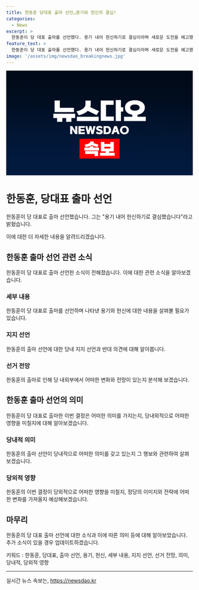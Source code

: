 ```yaml
---
title: 한동훈 당대표 출마 선언…용기와 헌신의 결심!
categories:
  - News
excerpt: >
  한동훈이 당 대표 출마를 선언했다. 용기 내어 헌신하기로 결심이라며 새로운 도전을 예고했다.
feature_text: >
  한동훈이 당 대표 출마를 선언했다. 용기 내어 헌신하기로 결심이라며 새로운 도전을 예고했다.
image: '/assets/img/newsdao_breakingnews.jpg'
---
```


<p><img src="/assets/img/newsdao_breakingnews.jpg" alt="koreaapp 속보" /></p>

<h1>한동훈, 당대표 출마 선언</h1>

<p data-ke-size="size16"></p>

<p>한동훈이 당 대표로 출마 선언했습니다. 그는 "용기 내어 헌신하기로 결심했습니다"라고 밝혔습니다.</p>

<p data-ke-size="size16"></p>

<p>이에 대한 더 자세한 내용을 알려드리겠습니다.</p>

<p data-ke-size="size16"></p>

<h2 data-ke-size="size26">한동훈 출마 선언 관련 소식</h2>

<p data-ke-size="size16"></p>

<p>한동훈이 당 대표로 출마 선언한 소식이 전해졌습니다. 이에 대한 관련 소식을 알아보겠습니다.</p>

<h3>세부 내용</h3>

<p data-ke-size="size16">한동훈이 당 대표로 출마를 선언하며 나타낸 용기와 헌신에 대한 내용을 살펴볼 필요가 있습니다.</p>

<h3>지지 선언</h3>

<p data-ke-size="size16">한동훈의 출마 선언에 대한 당내 지지 선언과 반대 의견에 대해 알아봅니다.</p>

<h3>선거 전망</h3>

<p data-ke-size="size16">한동훈의 출마로 인해 당 내외부에서 어떠한 변화와 전망이 있는지 분석해 보겠습니다.</p>

<p data-ke-size="size16"></p>

<h2 data-ke-size="size26">한동훈 출마 선언의 의미</h2>

<p data-ke-size="size16"></p>

<p>한동훈이 당 대표로 출마한 이번 결정은 어떠한 의미를 가지는지, 당내외적으로 어떠한 영향을 미칠지에 대해 알아보겠습니다.</p>

<h3>당내적 의미</h3>

<p data-ke-size="size16">한동훈의 출마 선언이 당내적으로 어떠한 의미를 갖고 있는지 그 행보와 관련하여 살펴보겠습니다.</p>

<h3>당외적 영향</h3>

<p data-ke-size="size16">한동훈의 이번 결정이 당외적으로 어떠한 영향을 미칠지, 정당의 이미지와 전략에 어떠한 변화를 가져올지 예상해보겠습니다.</p>

<p data-ke-size="size16"></p>

<h2 data-ke-size="size26">마무리</h2>

<p data-ke-size="size16"></p>

<p>한동훈의 당 대표 출마 선언에 대한 소식과 이에 따른 의미 등에 대해 알아보았습니다. 추가 소식이 있을 경우 업데이트하겠습니다.</p>

<p data-ke-size="size16"></p>

<p>키워드 : 한동훈, 당대표, 출마 선언, 용기, 헌신, 세부 내용, 지지 선언, 선거 전망, 의미, 당내적, 당외적 영향</p>

<p data-ke-size="size16"></p>

<hr>
실시간 뉴스 속보는, <a href="https://newsdao.kr" rel="dofollow">https://newsdao.kr</a>



